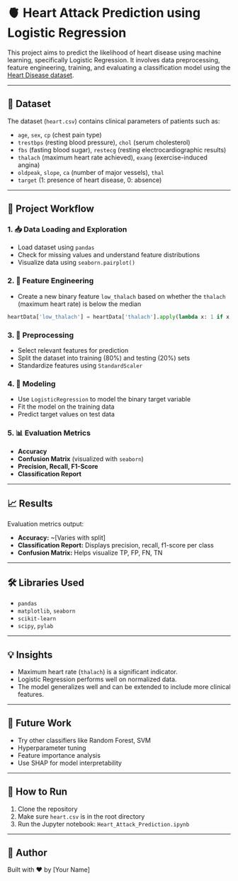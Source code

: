 
# 🫀 Heart Attack Prediction using Logistic Regression

This project aims to predict the likelihood of heart disease using machine learning, specifically Logistic Regression. It involves data preprocessing, feature engineering, training, and evaluating a classification model using the [Heart Disease dataset](https://www.kaggle.com/datasets/ronitf/heart-disease-uci).

---

## 📁 Dataset

The dataset (`heart.csv`) contains clinical parameters of patients such as:

- `age`, `sex`, `cp` (chest pain type)
- `trestbps` (resting blood pressure), `chol` (serum cholesterol)
- `fbs` (fasting blood sugar), `restecg` (resting electrocardiographic results)
- `thalach` (maximum heart rate achieved), `exang` (exercise-induced angina)
- `oldpeak`, `slope`, `ca` (number of major vessels), `thal`
- `target` (1: presence of heart disease, 0: absence)

---

## 🧪 Project Workflow

### 1. 📥 Data Loading and Exploration
- Load dataset using `pandas`
- Check for missing values and understand feature distributions
- Visualize data using `seaborn.pairplot()`

### 2. 🧠 Feature Engineering
- Create a new binary feature `low_thalach` based on whether the `thalach` (maximum heart rate) is below the median

```python
heartData['low_thalach'] = heartData['thalach'].apply(lambda x: 1 if x < median_thalach else 0)
```

### 3. 🧹 Preprocessing
- Select relevant features for prediction
- Split the dataset into training (80%) and testing (20%) sets
- Standardize features using `StandardScaler`

### 4. 🤖 Modeling
- Use `LogisticRegression` to model the binary target variable
- Fit the model on the training data
- Predict target values on test data

### 5. 📊 Evaluation Metrics
- **Accuracy**
- **Confusion Matrix** (visualized with `seaborn`)
- **Precision, Recall, F1-Score**
- **Classification Report**

---

## 📈 Results

Evaluation metrics output:

- **Accuracy:** ~[Varies with split]
- **Classification Report:** Displays precision, recall, f1-score per class
- **Confusion Matrix:** Helps visualize TP, FP, FN, TN

---

## 🛠️ Libraries Used

- `pandas`
- `matplotlib`, `seaborn`
- `scikit-learn`
- `scipy`, `pylab`

---

## 💡 Insights

- Maximum heart rate (`thalach`) is a significant indicator.
- Logistic Regression performs well on normalized data.
- The model generalizes well and can be extended to include more clinical features.

---

## 🚀 Future Work

- Try other classifiers like Random Forest, SVM
- Hyperparameter tuning
- Feature importance analysis
- Use SHAP for model interpretability

---

## 📎 How to Run

1. Clone the repository
2. Make sure `heart.csv` is in the root directory
3. Run the Jupyter notebook: `Heart_Attack_Prediction.ipynb`

---

## 📌 Author

Built with ❤️ by [Your Name]

